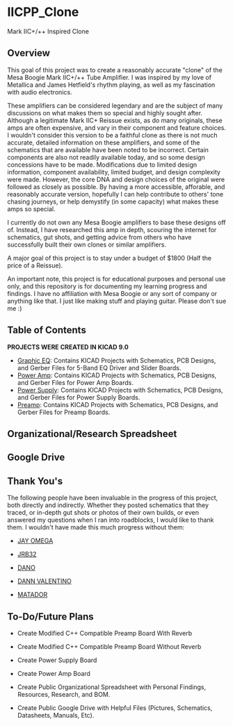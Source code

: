 # IICPP_Clone
Mark IIC+/++ Inspired Clone

## Overview
This goal of this project was to create a reasonably accurate "clone" of the Mesa Boogie Mark IIC+/++ Tube Amplifier. 
I was inspired by my love of Metallica and James Hetfield's rhythm playing, as well as my fascination with audio electronics.

These amplifiers can be considered legendary and are the subject of many discussions on what makes them so special and highly sought after.
Although a legitimate Mark IIC+ Reissue exists, as do many originals, these amps are often expensive, and vary in their component and feature choices.
I wouldn't consider this version to be a faithful clone as there is not much accurate, detailed information on these amplifiers, and some of the schematics that are available have been noted to be incorrect. Certain components are also not readily available today, and so some design concessions have to be made. Modifications due to limited design information, component availability, limited budget, and design complexity were made. However, the core DNA and design choices of the original were followed as closely as possible.
By having a more accessible, afforable, and reasonably accurate version, hopefully I can help contribute to others' tone chasing journeys, or help demystify (in some capacity) what makes these amps so special.

I currently do not own any Mesa Boogie amplifiers to base these designs off of. Instead, I have researched this amp in depth, scouring the internet for schematics, gut shots, and getting advice from others who have successfully built their own clones or similar amplifiers. 

A major goal of this project is to stay under a budget of $1800 (Half the price of a Reissue).

An important note, this project is for educational purposes and personal use only, and this repository is for documenting my learning progress and findings. I have no affiliation with Mesa Boogie or any sort of company or anything like that. I just like making stuff and playing guitar. Please don't sue me :)

## Table of Contents 
  **PROJECTS WERE CREATED IN KICAD 9.0**

  - [Graphic EQ](/Graphic%20EQ): Contains KICAD Projects with Schematics, PCB Designs, and Gerber Files for 5-Band EQ Driver and Slider Boards.
  - [Power Amp](/Power%20Amp): Contains KICAD Projects with Schematics, PCB Designs, and Gerber Files for Power Amp Boards.
  - [Power Supply](/Power%20Supply): Contains KICAD Projects with Schematics, PCB Designs, and Gerber Files for Power Supply Boards.
  - [Preamp](/Preamp): Contains KICAD Projects with Schematics, PCB Designs, and Gerber Files for Preamp Boards.

## Organizational/Research Spreadsheet

## Google Drive

## Thank You's
The following people have been invaluable in the progress of this project, both directly and indirectly. Whether they posted schematics that they traced, or in-depth gut shots or photos of their own builds, or even answered my questions when I ran into roadblocks, I would like to thank them. I wouldn't have made this much progress without them:

  - [JAY OMEGA](https://boogieforum.com/members/jay-omega.83481/)

  - [JRB32](https://boogieforum.com/members/jrb32.41252/)

  - [DANO](https://boogieforum.com/members/dan__o.6723/)

  - [DANN VALENTINO](https://www.facebook.com/dann.valentino/)

  - [MATADOR](https://boogieforum.com/members/matador.84058/)

## To-Do/Future Plans

  - Create Modified C++ Compatible Preamp Board With Reverb
  - Create Modified C++ Compatible Preamp Board Without Reverb
  - Create Power Supply Board
  - Create Power Amp Board

  - Create Public Organizational Spreadsheet with Personal Findings, Resources, Research, and BOM.
  - Create Public Google Drive with Helpful Files (Pictures, Schematics, Datasheets, Manuals, Etc).
